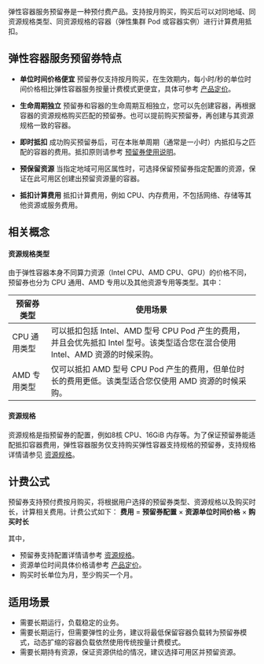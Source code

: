 

弹性容器服务预留券是一种预付费产品。支持按月购买，购买后可以对同地域、同资源规格类型、同资源规格的容器（弹性集群 Pod 或容器实例）进行计算费用抵扣。

## 弹性容器服务预留券特点

- **单位时间价格便宜**
  预留券仅支持按月购买，在生效期内，每小时/秒的单位时间价格相比弹性容器服务按量计费模式更便宜，具体可参考 [产品定价](https://cloud.tencent.com/document/product/457/39806)。

- **生命周期独立**
  预留券和容器的生命周期互相独立，您可以先创建容器，再根据容器的资源规格购买匹配的预留券。也可以提前购买预留券，再创建与其资源规格一致的容器。
	
- **即时抵扣**
  成功购买预留券后，可在本账单周期（通常是一小时）内抵扣与之匹配的容器的费用。抵扣原则请参考 [预留券使用说明](https://cloud.tencent.com/document/product/457/55749)。
	
- **预保留资源**
  当指定地域可用区属性时，可选择保留预留券指定配置的资源，保证在此可用区创建出预留资源量的容器。
	
- **抵扣计算费用**
  抵扣计算费用，例如 CPU、内存费用，不包括网络、存储等其他资源或服务费用。


## 相关概念

#### 资源规格类型

由于弹性容器本身不同算力资源（Intel CPU、AMD CPU、GPU）的价格不同，预留券也分为 CPU 通用、AMD 专用以及其他资源专用等类型。其中：

| 预留券类型 | 使用场景 | 
|---------|---------|
| CPU 通用类型| 可以抵扣包括 Intel、AMD 型号 CPU Pod 产生的费用，并且会优先抵扣 Intel 型号。该类型适合您在混合使用 Intel、AMD 资源的时候采购。  |
|AMD 专用类型|仅可以抵扣 AMD 型号 CPU Pod 产生的费用，但单位时长的费用更低。该类型适合您仅使用 AMD 资源的时候采购。|


#### 资源规格

资源规格是指预留券的配置，例如8核 CPU、16GiB 内存等。为了保证预留券能适配抵扣容器费用，弹性容器服务仅支持购买弹性容器支持规格的预留券，支持规格详情请参见 [资源规格](https://cloud.tencent.com/document/product/457/39808)。

## 计费公式

预留券支持预付费按月购买，将根据用户选择的预留券类型、资源规格以及购买时长，计算相关费用。计费公式如下：
**费用** = **预留券配置** × **资源单位时间价格** × **购买时长** 

其中，
- 预留券支持配置详情请参考 [资源规格](https://cloud.tencent.com/document/product/457/39808)。
- 资源单位时间具体价格请参考 [产品定价](https://cloud.tencent.com/document/product/457/39806)。
- 购买时长单位为月，至少购买一个月。




## 适用场景

- 需要长期运行，负载稳定的业务。
- 需要长期运行，但需要弹性的业务，建议将最低保留容器负载转为预留券模式，动态扩缩的容器负载依然使用传统按量计费模式。
- 需要长期持有资源，保证资源供给的情况，建议选择可用区并预留资源。



